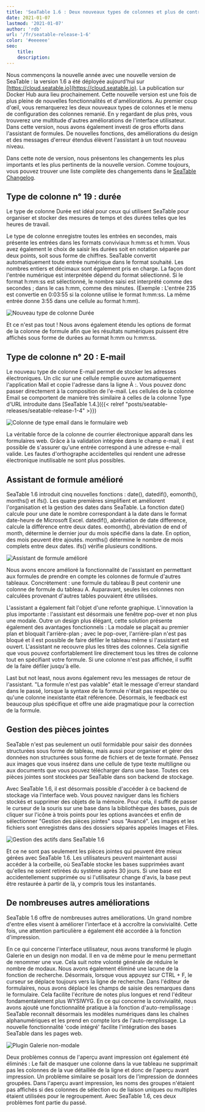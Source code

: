 ```yaml
---
title: 'SeaTable 1.6 : Deux nouveaux types de colonnes et plus de contrôle sur les formules et les pièces jointes - SeaTable'
date: 2021-01-07
lastmod: '2021-01-07'
author: 'rdb'
url: '/fr/seatable-release-1-6'
color: '#eeeeee'
seo:
    title:
    description:
---
```


Nous commençons la nouvelle année avec une nouvelle version de SeaTable : la version 1.6 a été déployée aujourd'hui sur [https://cloud.seatable.io](https://cloud.seatable.io). La publication sur Docker Hub aura lieu prochainement. Cette nouvelle version est une fois de plus pleine de nouvelles fonctionnalités et d'améliorations. Au premier coup d'œil, vous remarquerez les deux nouveaux types de colonnes et le menu de configuration des colonnes remanié. En y regardant de plus près, vous trouverez une multitude d'autres améliorations de l'interface utilisateur. Dans cette version, nous avons également investi de gros efforts dans l'assistant de formules. De nouvelles fonctions, des améliorations du design et des messages d'erreur étendus élèvent l'assistant à un tout nouveau niveau.

Dans cette note de version, nous présentons les changements les plus importants et les plus pertinents de la nouvelle version. Comme toujours, vous pouvez trouver une liste complète des changements dans le [SeaTable Changelog](https://seatable.io/docs/changelog/version-1-6/?lang=auto).

## Type de colonne n° 19 : durée

Le type de colonne Durée est idéal pour ceux qui utilisent SeaTable pour organiser et stocker des mesures de temps et des durées telles que les heures de travail.

Le type de colonne enregistre toutes les entrées en secondes, mais présente les entrées dans les formats conviviaux h:mm:ss et h:mm. Vous avez également le choix de saisir les durées soit en notation séparée par deux points, soit sous forme de chiffres. SeaTable convertit automatiquement toute entrée numérique dans le format souhaité. Les nombres entiers et décimaux sont également pris en charge. La façon dont l'entrée numérique est interprétée dépend du format sélectionné. Si le format h:mm:ss est sélectionné, le nombre saisi est interprété comme des secondes ; dans le cas h:mm, comme des minutes. (Exemple : L'entrée 235 est convertie en 0:03:55 si la colonne utilise le format h:mm:ss. La même entrée donne 3:55 dans une cellule au format h:mm).

![Nouveau type de colonne Durée](images/Column_Type_Duration.jpg)

Et ce n'est pas tout ! Nous avons également étendu les options de format de la colonne de formule afin que les résultats numériques puissent être affichés sous forme de durées au format h:mm ou h:mm:ss.

## Type de colonne n° 20 : E-mail

Le nouveau type de colonne E-mail permet de stocker les adresses électroniques. Un clic sur une cellule remplie ouvre automatiquement l'application Mail et copie l'adresse dans la ligne À :. Vous pouvez donc passer directement à la composition de l'e-mail. Les cellules de la colonne Email se comportent de manière très similaire à celles de la colonne Type d'URL introduite dans [SeaTable 1.4.]({{< relref "posts/seatable-releases/seatable-release-1-4" >}})

![Colonne de type email dans le formulaire web](images/Column_Type_Email_Form.jpg)

La véritable force de la colonne de courrier électronique apparaît dans les formulaires web. Grâce à la validation intégrée dans le champ e-mail, il est possible de s'assurer qu'une entrée correspond à une adresse e-mail valide. Les fautes d'orthographe accidentelles qui rendent une adresse électronique inutilisable ne sont plus possibles.

## Assistant de formule amélioré

SeaTable 1.6 introduit cinq nouvelles fonctions : date(), datedif(), eomonth(), months() et ifs(). Les quatre premières simplifient et améliorent l'organisation et la gestion des dates dans SeaTable. La fonction date() calcule pour une date le nombre correspondant à la date dans le format date-heure de Microsoft Excel. datedif(), abréviation de date difference, calcule la différence entre deux dates. eomonth(), abréviation de end of month, détermine le dernier jour du mois spécifié dans la date. En option, des mois peuvent être ajoutés. months() détermine le nombre de mois complets entre deux dates. ifs() vérifie plusieurs conditions.

![Assistant de formule amélioré](images/Improved_Formula_Wizard.jpg)

Nous avons encore amélioré la fonctionnalité de l'assistant en permettant aux formules de prendre en compte les colonnes de formule d'autres tableaux. Concrètement : une formule du tableau B peut contenir une colonne de formule du tableau A. Auparavant, seules les colonnes non calculées provenant d'autres tables pouvaient être utilisées.

L'assistant a également fait l'objet d'une refonte graphique. L'innovation la plus importante : l'assistant est désormais une fenêtre pop-over et non plus une modale. Outre un design plus élégant, cette solution présente également des avantages fonctionnels : La modale se plaçait au premier plan et bloquait l'arrière-plan ; avec le pop-over, l'arrière-plan n'est pas bloqué et il est possible de faire défiler le tableau même si l'assistant est ouvert. L'assistant ne recouvre plus les titres des colonnes. Cela signifie que vous pouvez confortablement lire directement tous les titres de colonne tout en spécifiant votre formule. Si une colonne n'est pas affichée, il suffit de la faire défiler jusqu'à elle.

Last but not least, nous avons également revu les messages de retour de l'assistant. "La formule n'est pas valable" était le message d'erreur standard dans le passé, lorsque la syntaxe de la formule n'était pas respectée ou qu'une colonne inexistante était référencée. Désormais, le feedback est beaucoup plus spécifique et offre une aide pragmatique pour la correction de la formule.

## Gestion des pièces jointes

SeaTable n'est pas seulement un outil formidable pour saisir des données structurées sous forme de tableau, mais aussi pour organiser et gérer des données non structurées sous forme de fichiers et de texte formaté. Pensez aux images que vous insérez dans une cellule de type texte multiligne ou aux documents que vous pouvez télécharger dans une base. Toutes ces pièces jointes sont stockées par SeaTable dans son backend de stockage.

Avec SeaTable 1.6, il est désormais possible d'accéder à ce backend de stockage via l'interface web. Vous pouvez naviguer dans les fichiers stockés et supprimer des objets de la mémoire. Pour cela, il suffit de passer le curseur de la souris sur une base dans la bibliothèque des bases, puis de cliquer sur l'icône à trois points pour les options avancées et enfin de sélectionner "Gestion des pièces jointes" sous "Avancé". Les images et les fichiers sont enregistrés dans des dossiers séparés appelés Images et Files.

![Gestion des actifs dans SeaTable 1.6](images/Asset_Management.jpg)

Et ce ne sont pas seulement les pièces jointes qui peuvent être mieux gérées avec SeaTable 1.6. Les utilisateurs peuvent maintenant aussi accéder à la corbeille, où SeaTable stocke les bases supprimées avant qu'elles ne soient retirées du système après 30 jours. Si une base est accidentellement supprimée ou si l'utilisateur change d'avis, la base peut être restaurée à partir de là, y compris tous les instantanés.

## De nombreuses autres améliorations

SeaTable 1.6 offre de nombreuses autres améliorations. Un grand nombre d'entre elles visent à améliorer l'interface et à accroître la convivialité. Cette fois, une attention particulière a également été accordée à la fonction d'impression.

En ce qui concerne l'interface utilisateur, nous avons transformé le plugin Galerie en un design non modal. Il en va de même pour le menu permettant de renommer une vue. Cela suit notre volonté générale de réduire le nombre de modaux. Nous avons également éliminé une lacune de la fonction de recherche. Désormais, lorsque vous appuyez sur CTRL + F, le curseur se déplace toujours vers la ligne de recherche. Dans l'éditeur de formulaires, nous avons déplacé les champs de saisie des remarques dans le formulaire. Cela facilite l'écriture de notes plus longues et rend l'éditeur fondamentalement plus WYSIWYG. En ce qui concerne la convivialité, nous avons ajouté une fonctionnalité pratique à la fonction d'auto-remplissage : SeaTable reconnaît désormais les modèles numériques dans les chaînes alphanumériques et les prend en compte lors de l'auto-remplissage. La nouvelle fonctionnalité 'code intégré' facilite l'intégration des bases SeaTable dans les pages web.

![Plugin Galerie non-modale](images/Non-modal_Gallery.jpg)

Deux problèmes connus de l'aperçu avant impression ont également été éliminés : Le fait de masquer une colonne dans la vue tableau ne supprimait pas les colonnes de la vue détaillée de la ligne et donc de l'aperçu avant impression. Un problème similaire se posait lors de l'impression de données groupées. Dans l'aperçu avant impression, les noms des groupes n'étaient pas affichés si des colonnes de sélection ou de liaison uniques ou multiples étaient utilisées pour le regroupement. Avec SeaTable 1.6, ces deux problèmes font partie du passé.
